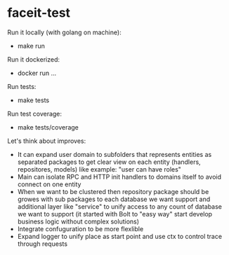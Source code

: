 # faceit-test

Run it locally (with golang on machine):
- make run

Run it dockerized:
- docker run ...

Run tests:
- make tests

Run test coverage:
- make tests/coverage

Let's think about improves:
- It can expand user domain to subfolders that represents entities as separated packages to get clear view on each entity (handlers, repositores, models) like example: "user can have roles"
- Main can isolate RPC and HTTP init handlers to domains itself to avoid connect on one entity
- When we want to be clustered then repository package should be growes with sub packages to each database we want support and additional layer like "service" to unify access to any count of database we want to support (it started with Bolt to "easy way" start develop business logic without complex solutions)
- Integrate confuguration to be more flexlible
- Expand logger to unify place as start point and use ctx to control trace through requests